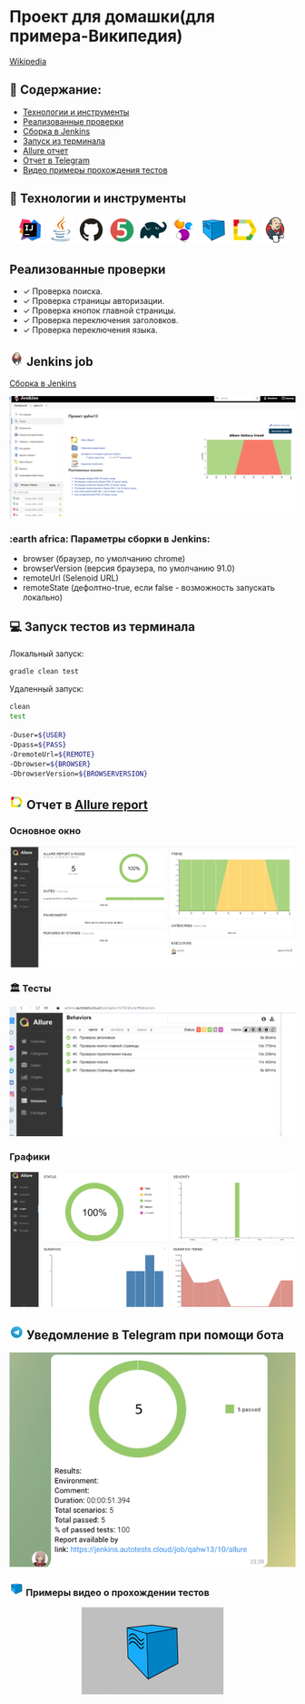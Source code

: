 # Проект для домашки(для примера-Википедия)
<a target="_blank" href="https://ru.wikipedia.org/wiki/Заглавная_страница">Wikipedia</a>

## :pushpin: Содержание:

- [Технологии и инструменты](#rocket-технологии-и-инструменты)
- [Реализованные проверки](#-Реализованные-проверки)
- [Сборка в Jenkins](#earth_africa-Jenkins-job)
- [Запуск из терминала](#computer-Запуск-тестов-из-терминала)
- [Allure отчет](#-Тесты)
- [Отчет в Telegram](#-Уведомление-в-Telegram-при-помощи-бота)
- [Видео примеры прохождения тестов](#-Примеры-видео-о-прохождении-тестов)

## :rocket: Технологии и инструменты

<p align="center">
<a href="https://www.jetbrains.com/idea/"><img src="images/Intelij_IDEA.svg" width="50" height="50"  alt="IDEA"/></a>
<a href="https://www.java.com/"><img src="images/Java.svg" width="50" height="50"  alt="Java"/></a>
<a href="https://github.com/"><img src="images/Github.svg" width="50" height="50"  alt="Github"/></a>
<a href="https://junit.org/junit5/"><img src="images/JUnit5.svg" width="50" height="50"  alt="JUnit 5"/></a>
<a href="https://gradle.org/"><img src="images/Gradle.svg" width="50" height="50"  alt="Gradle"/></a>
<a href="https://selenide.org/"><img src="images/Selenide.svg" width="50" height="50"  alt="Selenide"/></a>
<a href="https://aerokube.com/selenoid/"><img src="images/Selenoid.svg" width="50" height="50"  alt="Selenoid"/></a>
<a href="https://github.com/allure-framework/allure2"><img src="images/Allure_Report.svg" width="50" height="50"  alt="Allure"/></a>
<a href="https://www.jenkins.io/"><img src="images/Jenkins.svg" width="50" height="50"  alt="Jenkins"/></a>
</p>

## Реализованные проверки

- ✓ Проверка поиска.
- ✓ Проверка страницы авторизации.
- ✓ Проверка кнопок главной страницы.
- ✓ Проверка переключения заголовков.
- ✓ Проверка переключения языка.

## <img src="images/Jenkins.svg" width="25" height="25"  alt="Jenkins"/></a> Jenkins job
<a target="_blank" href="https://jenkins.autotests.cloud/job/qahw13/">Сборка в Jenkins</a>
<p align="center">
<a href="https://jenkins.autotests.cloud/job/qahw13/"><img src="images/jenkins_job.png" alt="Jenkins"/></a>
</p>

### :earth africa: Параметры сборки в Jenkins:

- browser (браузер, по умолчанию chrome)
- browserVersion (версия браузера, по умолчанию 91.0) 
- remoteUrl (Selenoid URL)
- remoteState (дефолтно-true, если false - возможность запускать локально)

## :computer: Запуск тестов из терминала

Локальный запуск:
```bash
gradle clean test
```

Удаленный запуск:
```bash
clean
test

-Duser=${USER}
-Dpass=${PASS}
-DremoteUrl=${REMOTE}
-Dbrowser=${BROWSER}
-DbrowserVersion=${BROWSERVERSION}
```

## <img src="images/Allure_Report.svg" width="25" height="25"  alt="Allure"/></a> Отчет в <a target="_blank" href="https://jenkins.autotests.cloud/job/qahw13/">Allure report</a>

### Основное окно

<p align="center">
<img title="Allure Overview Dashboard" src="images/allure_main.png">
</p>

### :classical_building: Тесты

<p align="center">
<img title="Allure Tests" src="images/allure_tests.png">
</p>

### Графики

<p align="center">
<img title="Allure Graphics" src="images/allure_graphics.png">
</p>

## <img src="images/Telegram.svg" width="25" height="25"  alt="Allure"/></a> Уведомление в Telegram при помощи бота

<p align="center">
<img title="Allure Overview Dashboard" src="images/allure_telegram.png">
</p>



### <img src="images/Selenoid.svg" width="25" height="25"  alt="Allure"/></a> Примеры видео о прохождении тестов

<p align="center">
<img title="Selenoid Video" src="images/video1.gif" width="250" height="153"  alt="video"> 
</p>
